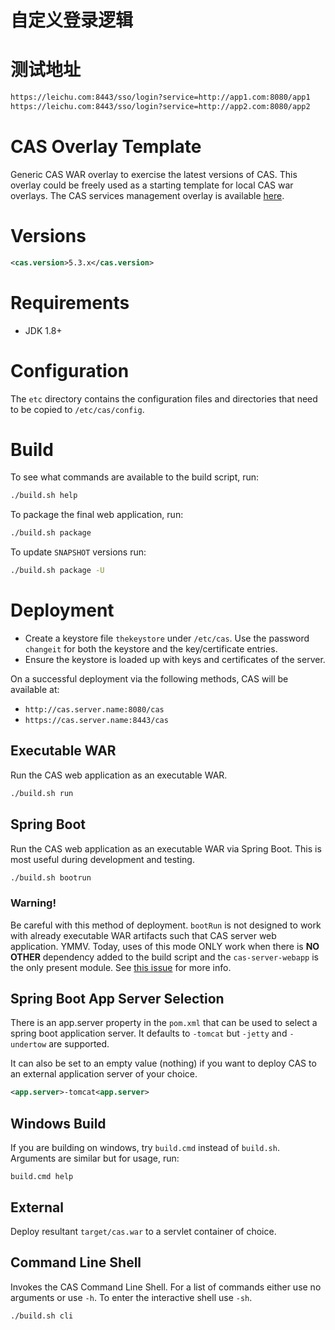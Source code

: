 # 自定义登录逻辑


# 测试地址
```html
https://leichu.com:8443/sso/login?service=http://app1.com:8080/app1
https://leichu.com:8443/sso/login?service=http://app2.com:8080/app2
```


CAS Overlay Template
============================

Generic CAS WAR overlay to exercise the latest versions of CAS. This overlay could be freely used as a starting template for local CAS war overlays. The CAS services management overlay is available [here](https://github.com/apereo/cas-services-management-overlay).

# Versions

```xml
<cas.version>5.3.x</cas.version>
```

# Requirements

* JDK 1.8+

# Configuration

The `etc` directory contains the configuration files and directories that need to be copied to `/etc/cas/config`.

# Build

To see what commands are available to the build script, run:

```bash
./build.sh help
```

To package the final web application, run:

```bash
./build.sh package
```

To update `SNAPSHOT` versions run:

```bash
./build.sh package -U
```

# Deployment

- Create a keystore file `thekeystore` under `/etc/cas`. Use the password `changeit` for both the keystore and the key/certificate entries.
- Ensure the keystore is loaded up with keys and certificates of the server.

On a successful deployment via the following methods, CAS will be available at:

* `http://cas.server.name:8080/cas`
* `https://cas.server.name:8443/cas`

## Executable WAR

Run the CAS web application as an executable WAR.

```bash
./build.sh run
```

## Spring Boot

Run the CAS web application as an executable WAR via Spring Boot. This is most useful during development and testing.

```bash
./build.sh bootrun
```

### Warning!

Be careful with this method of deployment. `bootRun` is not designed to work with already executable WAR artifacts such that CAS server web application. YMMV. Today, uses of this mode ONLY work when there is **NO OTHER** dependency added to the build script and the `cas-server-webapp` is the only present module. See [this issue](https://github.com/spring-projects/spring-boot/issues/8320) for more info.


## Spring Boot App Server Selection

There is an app.server property in the `pom.xml` that can be used to select a spring boot application server.
It defaults to `-tomcat` but `-jetty` and `-undertow` are supported.

It can also be set to an empty value (nothing) if you want to deploy CAS to an external application server of your choice.

```xml
<app.server>-tomcat<app.server>
```

## Windows Build

If you are building on windows, try `build.cmd` instead of `build.sh`. Arguments are similar but for usage, run:

```
build.cmd help
```

## External

Deploy resultant `target/cas.war`  to a servlet container of choice.


## Command Line Shell

Invokes the CAS Command Line Shell. For a list of commands either use no arguments or use `-h`. To enter the interactive shell use `-sh`.

```bash
./build.sh cli
```
